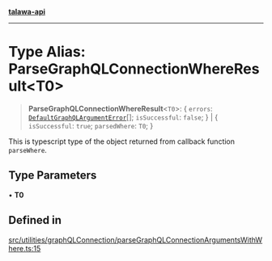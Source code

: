 [**talawa-api**](../../../../README.md)

***

# Type Alias: ParseGraphQLConnectionWhereResult\<T0\>

> **ParseGraphQLConnectionWhereResult**\<`T0`\>: \{ `errors`: [`DefaultGraphQLArgumentError`](../../type-aliases/DefaultGraphQLArgumentError.md)[]; `isSuccessful`: `false`; \} \| \{ `isSuccessful`: `true`; `parsedWhere`: `T0`; \}

This is typescript type of the object returned from callback function `parseWhere`.

## Type Parameters

• **T0**

## Defined in

[src/utilities/graphQLConnection/parseGraphQLConnectionArgumentsWithWhere.ts:15](https://github.com/Suyash878/talawa-api/blob/f376d03c37e9acd046e7cc983947432c95f74442/src/utilities/graphQLConnection/parseGraphQLConnectionArgumentsWithWhere.ts#L15)
